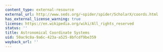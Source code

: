 ```yaml
---
content_type: external-resource
external_url: http://www.seds.org/~spider/spider/ScholarX/coords.html
has_external_license_warning: true
license: https://en.wikipedia.org/wiki/All_rights_reserved
status: ''
title: Astronomical Coordinate Systems
uid: 50ac9c8a-9a6c-423a-a525-8bfcdf9be359
wayback_url: ''
---
```

